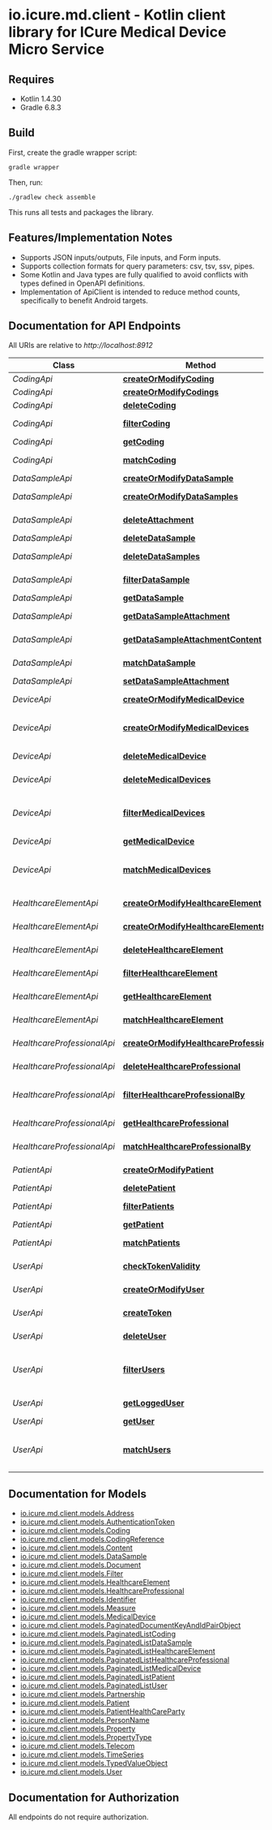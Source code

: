 # io.icure.md.client - Kotlin client library for ICure Medical Device Micro Service

## Requires

* Kotlin 1.4.30
* Gradle 6.8.3

## Build

First, create the gradle wrapper script:

```
gradle wrapper
```

Then, run:

```
./gradlew check assemble
```

This runs all tests and packages the library.

## Features/Implementation Notes

* Supports JSON inputs/outputs, File inputs, and Form inputs.
* Supports collection formats for query parameters: csv, tsv, ssv, pipes.
* Some Kotlin and Java types are fully qualified to avoid conflicts with types defined in OpenAPI definitions.
* Implementation of ApiClient is intended to reduce method counts, specifically to benefit Android targets.

<a name="documentation-for-api-endpoints"></a>
## Documentation for API Endpoints

All URIs are relative to *http://localhost:8912*

Class | Method | HTTP request | Description
------------ | ------------- | ------------- | -------------
*CodingApi* | [**createOrModifyCoding**](docs/CodingApi.md#createormodifycoding) | **PUT** /rest/v2/coding | Create a Coding
*CodingApi* | [**createOrModifyCodings**](docs/CodingApi.md#createormodifycodings) | **PUT** /rest/v2/coding/batch | Create a Coding
*CodingApi* | [**deleteCoding**](docs/CodingApi.md#deletecoding) | **DELETE** /rest/v2/coding/{id} | Delete a Coding
*CodingApi* | [**filterCoding**](docs/CodingApi.md#filtercoding) | **POST** /rest/v2/coding/filter | Find Codings using a filter
*CodingApi* | [**getCoding**](docs/CodingApi.md#getcoding) | **GET** /rest/v2/coding/{id} | Get a Coding
*CodingApi* | [**matchCoding**](docs/CodingApi.md#matchcoding) | **POST** /rest/v2/coding/match | Find Codings using a filter
*DataSampleApi* | [**createOrModifyDataSample**](docs/DataSampleApi.md#createormodifydatasample) | **PUT** /rest/v2/data/sample | Create a DataSample
*DataSampleApi* | [**createOrModifyDataSamples**](docs/DataSampleApi.md#createormodifydatasamples) | **PUT** /rest/v2/data/sample/batch | Create a batch of Data samples
*DataSampleApi* | [**deleteAttachment**](docs/DataSampleApi.md#deleteattachment) | **DELETE** /rest/v2/data/sample/{id}/attachment/{documentId} | Delete a Data sample attachment
*DataSampleApi* | [**deleteDataSample**](docs/DataSampleApi.md#deletedatasample) | **DELETE** /rest/v2/data/sample/{id} | Delete a DataSample
*DataSampleApi* | [**deleteDataSamples**](docs/DataSampleApi.md#deletedatasamples) | **DELETE** /rest/v2/data/sample/batch/{ids} | Delete a batch of Data samples
*DataSampleApi* | [**filterDataSample**](docs/DataSampleApi.md#filterdatasample) | **POST** /rest/v2/data/sample/filter | Find Data samples using a filter
*DataSampleApi* | [**getDataSample**](docs/DataSampleApi.md#getdatasample) | **GET** /rest/v2/data/sample/{id} | Get a DataSample
*DataSampleApi* | [**getDataSampleAttachment**](docs/DataSampleApi.md#getdatasampleattachment) | **GET** /rest/v2/data/sample/{id}/attachment/{documentId} | Get a DataSample attachment metadata
*DataSampleApi* | [**getDataSampleAttachmentContent**](docs/DataSampleApi.md#getdatasampleattachmentcontent) | **GET** /rest/v2/data/sample/{id}/attachment/{documentId}/{attachmentId} | Get a Data sample attachment metadata
*DataSampleApi* | [**matchDataSample**](docs/DataSampleApi.md#matchdatasample) | **POST** /rest/v2/data/sample/match | Find Data samples using a filter
*DataSampleApi* | [**setDataSampleAttachment**](docs/DataSampleApi.md#setdatasampleattachment) | **PUT** /rest/v2/data/sample/{id}/attachment/{documentId} | Create a DataSample
*DeviceApi* | [**createOrModifyMedicalDevice**](docs/DeviceApi.md#createormodifymedicaldevice) | **PUT** /rest/v2/medical/device | Create or update a [MedicalDevice]
*DeviceApi* | [**createOrModifyMedicalDevices**](docs/DeviceApi.md#createormodifymedicaldevices) | **PUT** /rest/v2/medical/device/batch | Create or update a batch of [MedicalDevice]
*DeviceApi* | [**deleteMedicalDevice**](docs/DeviceApi.md#deletemedicaldevice) | **DELETE** /rest/v2/medical/device/{medicalDeviceId} | Delete a [MedicalDevice]
*DeviceApi* | [**deleteMedicalDevices**](docs/DeviceApi.md#deletemedicaldevices) | **POST** /rest/v2/medical/device/batch | Delete a batch of [MedicalDevice]
*DeviceApi* | [**filterMedicalDevices**](docs/DeviceApi.md#filtermedicaldevices) | **POST** /rest/v2/medical/device/filter | Load devices from the database by filtering them using the provided [filter].
*DeviceApi* | [**getMedicalDevice**](docs/DeviceApi.md#getmedicaldevice) | **GET** /rest/v2/medical/device/{medicalDeviceId} | Get a Medical Device
*DeviceApi* | [**matchMedicalDevices**](docs/DeviceApi.md#matchmedicaldevices) | **POST** /rest/v2/medical/device/match | Load medical device ids from the database by filtering them using the provided Filter.
*HealthcareElementApi* | [**createOrModifyHealthcareElement**](docs/HealthcareElementApi.md#createormodifyhealthcareelement) | **PUT** /rest/v2/hce | Create a Healthcare Element
*HealthcareElementApi* | [**createOrModifyHealthcareElements**](docs/HealthcareElementApi.md#createormodifyhealthcareelements) | **PUT** /rest/v2/hce/batch | Create a Healthcare Element
*HealthcareElementApi* | [**deleteHealthcareElement**](docs/HealthcareElementApi.md#deletehealthcareelement) | **DELETE** /rest/v2/hce/{id} | Delete a Healthcare Element
*HealthcareElementApi* | [**filterHealthcareElement**](docs/HealthcareElementApi.md#filterhealthcareelement) | **POST** /rest/v2/hce/filter | Find Healthcare Elements using a filter
*HealthcareElementApi* | [**getHealthcareElement**](docs/HealthcareElementApi.md#gethealthcareelement) | **GET** /rest/v2/hce/{id} | Get a Healthcare Element
*HealthcareElementApi* | [**matchHealthcareElement**](docs/HealthcareElementApi.md#matchhealthcareelement) | **POST** /rest/v2/hce/match | Find Healthcare Elements using a filter
*HealthcareProfessionalApi* | [**createOrModifyHealthcareProfessional**](docs/HealthcareProfessionalApi.md#createormodifyhealthcareprofessional) | **PUT** /rest/v2/healthcareprofessional | Create a HealthcareProfessional
*HealthcareProfessionalApi* | [**deleteHealthcareProfessional**](docs/HealthcareProfessionalApi.md#deletehealthcareprofessional) | **DELETE** /rest/v2/healthcareprofessional/{id} | Delete a HealthcareProfessional
*HealthcareProfessionalApi* | [**filterHealthcareProfessionalBy**](docs/HealthcareProfessionalApi.md#filterhealthcareprofessionalby) | **POST** /rest/v2/healthcareprofessional/filter | Find Healthcare Professional using a filter
*HealthcareProfessionalApi* | [**getHealthcareProfessional**](docs/HealthcareProfessionalApi.md#gethealthcareprofessional) | **GET** /rest/v2/healthcareprofessional/{id} | Get a HealthcareProfessional
*HealthcareProfessionalApi* | [**matchHealthcareProfessionalBy**](docs/HealthcareProfessionalApi.md#matchhealthcareprofessionalby) | **POST** /rest/v2/healthcareprofessional/match | Find Data samples using a filter
*PatientApi* | [**createOrModifyPatient**](docs/PatientApi.md#createormodifypatient) | **PUT** /rest/v2/patient | Create or update a Patient
*PatientApi* | [**deletePatient**](docs/PatientApi.md#deletepatient) | **DELETE** /rest/v2/patient/{id} | Delete a Patient
*PatientApi* | [**filterPatients**](docs/PatientApi.md#filterpatients) | **POST** /rest/v2/patient/filter | Find Patients using a filter
*PatientApi* | [**getPatient**](docs/PatientApi.md#getpatient) | **GET** /rest/v2/patient/{id} | Get a Patient
*PatientApi* | [**matchPatients**](docs/PatientApi.md#matchpatients) | **POST** /rest/v2/patient/match | Find Patients using a filter
*UserApi* | [**checkTokenValidity**](docs/UserApi.md#checktokenvalidity) | **GET** /rest/v2/user/token/{userId} | Check token validity for a user.
*UserApi* | [**createOrModifyUser**](docs/UserApi.md#createormodifyuser) | **PUT** /rest/v2/user | Create a new user or modify an existing one.
*UserApi* | [**createToken**](docs/UserApi.md#createtoken) | **POST** /rest/v2/user/token/{userId} | Create a token for a user.
*UserApi* | [**deleteUser**](docs/UserApi.md#deleteuser) | **DELETE** /rest/v2/user/{userId} | Delete an existing user.
*UserApi* | [**filterUsers**](docs/UserApi.md#filterusers) | **POST** /rest/v2/user/filter | Load users from the database by filtering them using the provided Filter.
*UserApi* | [**getLoggedUser**](docs/UserApi.md#getloggeduser) | **GET** /rest/v2/user | Get the details of the logged User.
*UserApi* | [**getUser**](docs/UserApi.md#getuser) | **GET** /rest/v2/user/{userId} | Get a User by id.
*UserApi* | [**matchUsers**](docs/UserApi.md#matchusers) | **POST** /rest/v2/user/match | Load user ids from the database by filtering them using the provided Filter.


<a name="documentation-for-models"></a>
## Documentation for Models

 - [io.icure.md.client.models.Address](docs/Address.md)
 - [io.icure.md.client.models.AuthenticationToken](docs/AuthenticationToken.md)
 - [io.icure.md.client.models.Coding](docs/Coding.md)
 - [io.icure.md.client.models.CodingReference](docs/CodingReference.md)
 - [io.icure.md.client.models.Content](docs/Content.md)
 - [io.icure.md.client.models.DataSample](docs/DataSample.md)
 - [io.icure.md.client.models.Document](docs/Document.md)
 - [io.icure.md.client.models.Filter](docs/Filter.md)
 - [io.icure.md.client.models.HealthcareElement](docs/HealthcareElement.md)
 - [io.icure.md.client.models.HealthcareProfessional](docs/HealthcareProfessional.md)
 - [io.icure.md.client.models.Identifier](docs/Identifier.md)
 - [io.icure.md.client.models.Measure](docs/Measure.md)
 - [io.icure.md.client.models.MedicalDevice](docs/MedicalDevice.md)
 - [io.icure.md.client.models.PaginatedDocumentKeyAndIdPairObject](docs/PaginatedDocumentKeyAndIdPairObject.md)
 - [io.icure.md.client.models.PaginatedListCoding](docs/PaginatedListCoding.md)
 - [io.icure.md.client.models.PaginatedListDataSample](docs/PaginatedListDataSample.md)
 - [io.icure.md.client.models.PaginatedListHealthcareElement](docs/PaginatedListHealthcareElement.md)
 - [io.icure.md.client.models.PaginatedListHealthcareProfessional](docs/PaginatedListHealthcareProfessional.md)
 - [io.icure.md.client.models.PaginatedListMedicalDevice](docs/PaginatedListMedicalDevice.md)
 - [io.icure.md.client.models.PaginatedListPatient](docs/PaginatedListPatient.md)
 - [io.icure.md.client.models.PaginatedListUser](docs/PaginatedListUser.md)
 - [io.icure.md.client.models.Partnership](docs/Partnership.md)
 - [io.icure.md.client.models.Patient](docs/Patient.md)
 - [io.icure.md.client.models.PatientHealthCareParty](docs/PatientHealthCareParty.md)
 - [io.icure.md.client.models.PersonName](docs/PersonName.md)
 - [io.icure.md.client.models.Property](docs/Property.md)
 - [io.icure.md.client.models.PropertyType](docs/PropertyType.md)
 - [io.icure.md.client.models.Telecom](docs/Telecom.md)
 - [io.icure.md.client.models.TimeSeries](docs/TimeSeries.md)
 - [io.icure.md.client.models.TypedValueObject](docs/TypedValueObject.md)
 - [io.icure.md.client.models.User](docs/User.md)


<a name="documentation-for-authorization"></a>
## Documentation for Authorization

All endpoints do not require authorization.
